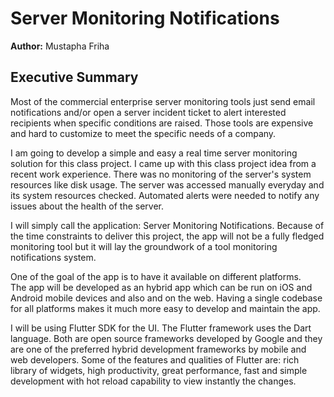 # Server Monitoring Notifications

**Author:** Mustapha Friha

## Executive Summary
Most of the commercial enterprise server monitoring tools just send email notifications and/or open 
a server incident ticket to alert interested recipients when specific conditions are raised.
Those tools are expensive and hard to customize to meet the specific needs of a company.

I am going to develop a simple and easy a real time server monitoring solution for this class project.
I came up with this class project idea from a recent work experience. 
There was no monitoring of the server's system resources like disk usage. 
The server was accessed manually everyday and its system resources checked. 
Automated alerts were needed to notify any issues about the health of the server.  

I will simply call the application: Server Monitoring Notifications. Because of the time constraints to deliver this project,
the app will not be a fully fledged monitoring tool but it will lay the groundwork of a tool monitoring notifications system. 

One of the goal of the app is to have it available on different platforms.  
The app will be developed as an hybrid app which can be run on iOS and Android mobile devices and also 
and on the web. Having a single codebase for all platforms makes it much more easy to develop and maintain the app. 

I will be using Flutter SDK for the UI. The Flutter framework uses the Dart language. 
Both are open source frameworks developed by Google and they are one of the 
preferred hybrid development frameworks by mobile and web developers. Some of the features and qualities of Flutter are: 
rich library of widgets, high productivity, great performance, fast and simple development with hot reload capability 
to view instantly the changes.
